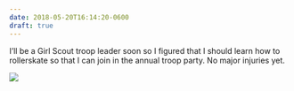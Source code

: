 ```yaml
---
date: 2018-05-20T16:14:20-0600
draft: true
---
```




I’ll be a Girl Scout troop leader soon so I figured that I should learn how to rollerskate so that I can join in the annual troop party. No major injuries yet.

![](/images/2018/35b31a640b.jpg)



